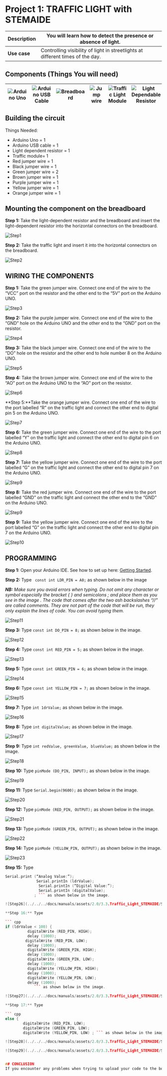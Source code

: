 # Project 1: TRAFFIC LIGHT with STEMAIDE

| **Description** | You will learn how to detect the presence or absence of light.  |
|------------------|----------------------------------------------------------------|
| **Use case**     | Controlling visibility of light in streetlights at different times of the day. |

## Components (Things You will need)

| ![Arduino Uno](../../../docs/manuals/assets/components/arduino.png) | ![Arduino USB Cable](../../../docs/manuals/assets/components/USB_Cable.png) | ![Breadboard](../../../docs/manuals/assets/components/breadboard.png) |![Jump wire](../../../docs/manuals/assets/components/jump_wire.png)|![Traffic Light Module](../../../docs/manuals/assets/2.0/3.3.Traffic_Light_STEMAIDE/Traffic_Light_Module.png)|![Light Dependable Resistor](../../../docs/manuals/assets/2.0/3.3.Traffic_Light_STEMAIDE/Light_Dependable_Resistor.png)|
|-------------------------|-------------------------|-------------------------|-------------------------|-------------------------|--------------------------|

## Building the circuit

Things Needed:

- Arduino Uno = 1  
- Arduino USB cable = 1
- Light dependent resistor   = 1
- Traffic module= 1
- Red jumper wire = 1
- Black jumper wire = 1
- Green jumper wire = 2
- Brown jumper wire = 1
- Purple jumper wire = 1
- Yellow jumper wire = 1
- Orange jumper wire = 1

## Mounting the component on the breadboard

**Step 1:** Take the light-dependent resistor and the breadboard and insert the light-dependent resistor into the horizontal connectors on the breadboard.

![Step1](../../../docs/manuals/assets/2.0/3.3.Traffic_Light_STEMAIDE/Step1.png)

**Step 2:** Take the traffic light and insert it into the horizontal connectors on the breadboard.

![Step2](../../../docs/manuals/assets/2.0/3.3.Traffic_Light_STEMAIDE/Step2.png)


## WIRING THE COMPONENTS

**Step 1:** Take the green jumper wire. Connect one end of the wire to the “VCC” port on the resistor and the other end to the “5V” port on the Arduino UNO.

![Step3](../../../docs/manuals/assets/2.0/3.3.Traffic_Light_STEMAIDE/Step3.png)


**Step 2:** Take the purple jumper wire. Connect one end of the wire to the “GND” hole on the Arduino UNO and the other end to the “GND” port on the resistor.

![Step4](../../../docs/manuals/assets/2.0/3.3.Traffic_Light_STEMAIDE/Step4.png)

**Step 3:** Take the black jumper wire. Connect one end of the wire to the “DO” hole on the resistor and the other end to hole number 8 on the Arduino UNO.

![Step5](../../../docs/manuals/assets/2.0/3.3.Traffic_Light_STEMAIDE/Step5.jpg)

**Step 4:** Take the brown jumper wire. Connect one end of the wire to the “AO” port on the Arduino UNO to the “AO” port on the resistor.

![Step6](../../../docs/manuals/assets/2.0/3.3.Traffic_Light_STEMAIDE/Step6.jpg)

**Step 5:**Take the orange jumper wire.  Connect one end of the wire to the port labelled “R” on the traffic light and connect the other end to digital pin 5 on the Arduino UNO.

![Step7](../../../docs/manuals/assets/2.0/3.3.Traffic_Light_STEMAIDE/Step7.jpg)

**Step 6:** Take the green jumper wire. Connect one end of the wire to the port labelled “Y” on the traffic light and connect the other end to digital pin 6 on the Arduino UNO.

![Step8](../../../docs/manuals/assets/2.0/3.3.Traffic_Light_STEMAIDE/Step8.jpg)

**Step 7:** Take the yellow jumper wire. Connect one end of the wire to the port labelled “G” on the traffic light and connect the other end to digital pin 7 on the Arduino UNO.

![Step9](../../../docs/manuals/assets/2.0/3.3.Traffic_Light_STEMAIDE/Step9.jpg)

**Step 8:** Take the red jumper wire. Connect one end of the wire to the port labelled “GND” on the traffic light and connect the other end to the “GND” on the Arduino UNO.

![Step9](../../../docs/manuals/assets/2.0/3.3.Traffic_Light_STEMAIDE/Step9.jpg)


**Step 9:** Take the yellow jumper wire. Connect one end of the wire to the port labelled “G” on the traffic light and connect the other end to digital pin 7 on the Arduino UNO.

![Step10](../../../docs/manuals/assets/2.0/3.3.Traffic_Light_STEMAIDE/Step10.jpg)


## PROGRAMMING

**Step 1:** Open your Arduino IDE. See how to set up here: [Getting Started](../../../getting-started.md).

**Step 2:** Type ``` const int LDR_PIN = A0;``` as shown below in the image

_**NB:** Make sure you avoid errors when typing. Do not omit any character or symbol especially the bracket { }  and semicolons ;  and place them as you see in the image . The code that comes after the two ash backslashes “//” are called comments. They are not part of the code that will be run, they only explain the lines of code. You can avoid typing them._

![Step11](../../../docs/manuals/assets/2.0/3.3.Traffic_Light_STEMAIDE/Step11.jpg)

**Step 3:** Type ``` const int DO_PIN = 8; ``` as shown below in the image.

![Step12](../../../docs/manuals/assets/2.0/3.3.Traffic_Light_STEMAIDE/Step12.jpg)

**Step 4:** Type ``` const int RED_PIN = 5; ``` as shown below in the image.

![Step13](../../../docs/manuals/assets/2.0/3.3.Traffic_Light_STEMAIDE/Step13.jpg)

**Step 5:** Type ``` const int GREEN_PIN = 6; ``` as shown below in the image.

![Step14](../../../docs/manuals/assets/2.0/3.3.Traffic_Light_STEMAIDE/Step14.jpg)


**Step 6:** Type ``` const int YELLOW_PIN = 7; ``` as shown below in the image.

![Step15](../../../docs/manuals/assets/2.0/3.3.Traffic_Light_STEMAIDE/Step15.png)


**Step 7:** Type ``` int 1drValue; ``` as shown below in the image.

![Step16](../../../docs/manuals/assets/2.0/3.3.Traffic_Light_STEMAIDE/Step16.png)


**Step 8:** Type ``` int digitalValue; ``` as shown below in the image.

![Step17](../../../docs/manuals/assets/2.0/3.3.Traffic_Light_STEMAIDE/Step17.png)

**Step 9:** Type ``` int redValue, greenValue, blueValue; ``` as shown below in the image.

![Step18](../../../docs/manuals/assets/2.0/3.3.Traffic_Light_STEMAIDE/Step18.png)

**Step 10:** Type ``` pinMode (DO_PIN, INPUT); ``` as shown below in the image.

![Step19](../../../docs/manuals/assets/2.0/3.3.Traffic_Light_STEMAIDE/Step19.png)

**Step 11:** Type ``` Serial.begin(9600); ``` as shown below in the image.

![Step20](../../../docs/manuals/assets/2.0/3.3.Traffic_Light_STEMAIDE/Step20.png)

**Step 12:** Type ``` pinMode (RED_PIN, OUTPUT); ``` as shown below in the image.

![Step21](../../../docs/manuals/assets/2.0/3.3.Traffic_Light_STEMAIDE/Step21.png)

**Step 13:** Type ``` pinMode (GREEN_PIN, OUTPUT); ``` as shown below in the image.

![Step22](../../../docs/manuals/assets/2.0/3.3.Traffic_Light_STEMAIDE/Step22.png)

**Step 14:** Type ``` pinMode (YELLOW_PIN, OUTPUT); ``` as shown below in the image.

![Step23](../../../docs/manuals/assets/2.0/3.3.Traffic_Light_STEMAIDE/Step23.png)

**Step 15:** Type 

``` cpp
Serial.print (“Analog Value:”);
	          Serial.printIn (ldrValue);
		       Serial.printIn (“Digital Value:”);
		       Serial.printIn (digitalValue);
             ; ``` as shown below in the image.

![Step26](../../../docs/manuals/assets/2.0/3.3.Traffic_Light_STEMAIDE/Step26.png)

**Step 16:** Type 

``` cpp 
if (ldrValue < 100) {
		  digitalWrite (RED_PIN, HIGH);
		  delay (1000);
	     digitalWrite (RED_PIN, LOW);
		  delay (1000);
		  digitalWrite (GREEN_PIN, HIGH);
		  delay (1000);
		  digitalWrite (GREEN_PIN, LOW);
		  delay (1000);
		  digitalWrite (YELLOW_PIN, HIGH);
		  delay (1000);
		  digitalWrite (YELLOW_PIN, LOW);
		  delay (1000);
             ``` as shown below in the image.

![Step27](../../../docs/manuals/assets/2.0/3.3.Traffic_Light_STEMAIDE/Step27.png)

**Step 17:** Type 

``` cpp
else {
        digitalWrite (RED_PIN, LOW);
        digitalWrite (GREEN_PIN, LOW); 
        digitalWrite (YELLOW_PIN, LOW) ; ``` as shown below in the image.

![Step28](../../../docs/manuals/assets/2.0/3.3.Traffic_Light_STEMAIDE/Step28.png)

![Step29](../../../docs/manuals/assets/2.0/3.3.Traffic_Light_STEMAIDE/Step29.png)


## CONCLUSION
If you encounter any problems when trying to upload your code to the board, run through your code again to check for any errors or missing lines of code. If you did not encounter any problems and the program ran as expected Congratulations on a job well done. You have now learnt how to code the traffic light to change colors in the presence of light. Practice, as they say makes perfect. Continue to work hard and in time you’ll master it.


